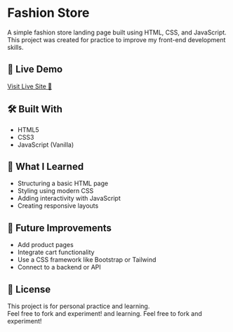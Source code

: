 # Fashion Store
A simple fashion store landing page built using HTML, CSS, and JavaScript.
This project was created for practice to improve my front-end development skills.

## 🔗 Live Demo

[Visit Live Site 🚀](https://suprajapatoju.github.io/Fashion-Store/)

## 🛠️ Built With

- HTML5  
- CSS3  
- JavaScript (Vanilla)

## 🧠 What I Learned

- Structuring a basic HTML page  
- Styling using modern CSS  
- Adding interactivity with JavaScript  
- Creating responsive layouts  

## 📌 Future Improvements

- Add product pages  
- Integrate cart functionality  
- Use a CSS framework like Bootstrap or Tailwind  
- Connect to a backend or API  

## 📄 License

This project is for personal practice and learning.  
Feel free to fork and experiment!
and learning. Feel free to fork and experiment!
